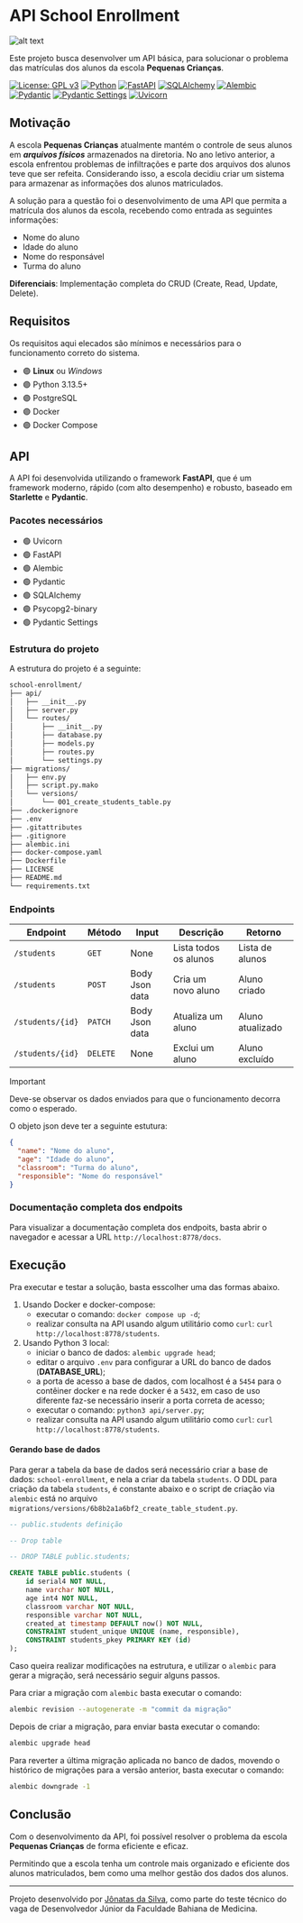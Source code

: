 # API School Enrollment

![alt text](image.png)

Este projeto busca desenvolver um API básica, para solucionar o problema das matrículas dos alunos da escola **Pequenas Crianças**.

[![License: GPL v3](https://img.shields.io/badge/License-GPLv3-blue.svg)](https://www.gnu.org/licenses/gpl-3.0)
[![Python](https://img.shields.io/badge/Python-3.13.5-blue.svg)](https://www.python.org/downloads/release/python-3130/)
[![FastAPI](https://img.shields.io/badge/FastAPI-0.115.14-blue.svg)](https://fastapi.tiangolo.com/)
[![SQLAlchemy](https://img.shields.io/badge/SQLAlchemy-2.0.41-blue.svg)](https://www.sqlalchemy.org/)
[![Alembic](https://img.shields.io/badge/Alembic-1.16.2-blue.svg)](https://alembic.sqlalchemy.org/)
[![Pydantic](https://img.shields.io/badge/Pydantic-2.11.7-blue.svg)](https://pydantic-docs.helpmanual.io/)
[![Pydantic Settings](https://img.shields.io/badge/Pydantic%20Settings-2.10.1-blue.svg)](https://pydantic-settings.helpmanual.io/)
[![Uvicorn](https://img.shields.io/badge/Uvicorn-0.35.0-blue.svg)](https://www.uvicorn.org/)

## Motivação

A escola **Pequenas Crianças** atualmente mantém o controle de seus alunos em **_arquivos físicos_** armazenados na diretoria. No ano letivo anterior, a escola enfrentou problemas de infiltrações e parte dos arquivos dos alunos teve que ser refeita. Considerando isso, a escola decidiu criar um sistema para armazenar as informações dos alunos matriculados.

A solução para a questão foi o desenvolvimento de uma API que permita a matrícula dos alunos da escola, recebendo como entrada as seguintes informações:

- Nome do aluno
- Idade do aluno
- Nome do responsável
- Turma do aluno

**Diferenciais**: Implementação completa do CRUD (Create, Read, Update, Delete).

## Requisitos

Os requisitos aqui elecados são mínimos e necessários para o funcionamento correto do sistema.

- 🟣 **Linux** ou _Windows_
- 🟣 Python 3.13.5+
- 🟣 PostgreSQL
- 🟣 Docker
- 🟣 Docker Compose

## API

A API foi desenvolvida utilizando o framework **FastAPI**, que é um framework moderno, rápido (com alto desempenho) e robusto, baseado em **Starlette** e **Pydantic**.

### Pacotes necessários

- 🟢 Uvicorn
- 🟢 FastAPI
- 🟢 Alembic
- 🟢 Pydantic
- 🟢 SQLAlchemy
- 🟢 Psycopg2-binary
- 🟢 Pydantic Settings

### Estrutura do projeto

A estrutura do projeto é a seguinte:

```bash
school-enrollment/
├── api/
│   ├── __init__.py
│   ├── server.py
│   └── routes/
│       ├── __init__.py
│       ├── database.py
│       ├── models.py
│       ├── routes.py
│       └── settings.py
├── migrations/
│   ├── env.py
│   ├── script.py.mako
│   └── versions/
│       └── 001_create_students_table.py
├── .dockerignore
├── .env
├── .gitattributes
├── .gitignore
├── alembic.ini
├── docker-compose.yaml
├── Dockerfile
├── LICENSE
├── README.md
└── requirements.txt

```

### Endpoints

| Endpoint         | Método   | Input          | Descrição             | Retorno          |
| ---------------- | -------- | -------------- | --------------------- | ---------------- |
| `/students`      | `GET`    | None           | Lista todos os alunos | Lista de alunos  |
| `/students`      | `POST`   | Body Json data | Cria um novo aluno    | Aluno criado     |
| `/students/{id}` | `PATCH`  | Body Json data | Atualiza um aluno     | Aluno atualizado |
| `/students/{id}` | `DELETE` | None           | Exclui um aluno       | Aluno excluído   |

> [!IMPORTANT]
> Deve-se observar os dados enviados para que o funcionamento decorra como o esperado.
>
> O objeto json deve ter a seguinte estutura:
>
> ```json
> {
>   "name": "Nome do aluno",
>   "age": "Idade do aluno",
>   "classroom": "Turma do aluno",
>   "responsible": "Nome do responsável"
> }
> ```

### Documentação completa dos endpoits

Para visualizar a documentação completa dos endpoits, basta abrir o navegador e acessar a URL `http://localhost:8778/docs`.

## Execução

Pra executar e testar a solução, basta esscolher uma das formas abaixo.

1. Usando Docker e docker-compose:
   - executar o comando: `docker compose up -d`;
   - realizar consulta na API usando algum utilitário como `curl`: `curl http://localhost:8778/students`.
2. Usando Python 3 local:
   - iniciar o banco de dados: `alembic upgrade head`;
   - editar o arquivo `.env` para configurar a URL do banco de dados (**DATABASE_URL**);
   - a porta de acesso a base de dados, com localhost é a `5454` para o contêiner docker e na rede docker é a `5432`, em caso de uso diferente faz-se necessário inserir a porta correta de acesso;
   - executar o comando: `python3 api/server.py`;
   - realizar consulta na API usando algum utilitário como `curl`: `curl http://localhost:8778/students`.

#### Gerando base de dados

Para gerar a tabela da base de dados será necessário criar a base de dados: `school-enrollment`, e nela a criar da tabela `students`. O DDL para criação da tabela `students`, é constante abaixo e o script de criação via `alembic` está no arquivo `migrations/versions/6b8b2a1a6bf2_create_table_student.py`.

```sql
-- public.students definição

-- Drop table

-- DROP TABLE public.students;

CREATE TABLE public.students (
	id serial4 NOT NULL,
	name varchar NOT NULL,
	age int4 NOT NULL,
	classroom varchar NOT NULL,
	responsible varchar NOT NULL,
	created_at timestamp DEFAULT now() NOT NULL,
	CONSTRAINT student_unique UNIQUE (name, responsible),
	CONSTRAINT students_pkey PRIMARY KEY (id)
);
```

Caso queira realizar modificações na estrutura, e utilizar o `alembic` para gerar a migração, será necessário seguir alguns passos.

Para criar a migração com `alembic` basta executar o comando:

```bash
alembic revision --autogenerate -m "commit da migração"
```

Depois de criar a migração, para enviar basta executar o comando:

```bash
alembic upgrade head
```

Para reverter a última migração aplicada no banco de dados, movendo o histórico de migrações para a versão anterior, basta executar o comando:

```bash
alembic downgrade -1
```

## Conclusão

Com o desenvolvimento da API, foi possível resolver o problema da escola **Pequenas Crianças** de forma eficiente e eficaz.

Permitindo que a escola tenha um controle mais organizado e eficiente dos alunos matriculados, bem como uma melhor gestão dos dados dos alunos.

---

Projeto desenvolvido por [Jônatas da Silva](https://github.com/jonatasdasilva), como parte do teste técnico do vaga de Desenvolvedor Júnior da Faculdade Bahiana de Medicina.
